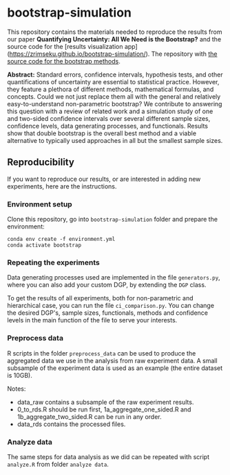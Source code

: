 # bootstrap-simulation

This repository contains the materials needed to reproduce the results from our paper **Quantifying Uncertainty: All We Need is the Bootstrap?** and the source code for the [results visualization app] (https://zrimseku.github.io/bootstrap-simulation/). The repository with [the source code for the bootstrap methods](github.com/zrimseku/bootstrap-ci).

**Abstract:** Standard errors, confidence intervals, hypothesis tests, and other quantifications of uncertainty are essential to statistical practice. However, they feature a plethora of different methods, mathematical formulas, and concepts. Could we not just replace them all with the general and relatively easy-to-understand non-parametric bootstrap? We contribute to answering this question with a review of related work and a simulation study of one and two-sided confidence intervals over several different sample sizes, confidence levels, data generating processes, and functionals. Results show that double bootstrap is the overall best method and a viable alternative to typically used approaches in all but the smallest sample sizes.

## Reproducibility
If you want to reproduce our results, or are interested in adding new experiments, here are the instructions.

### Environment setup
Clone this repository, go into `bootstrap-simulation` folder and prepare the environment:
```
conda env create -f environment.yml
conda activate bootstrap
```

### Repeating the experiments
Data generating processes used are implemented in the file `generators.py`, where you can also add your custom DGP, by
extending the `DGP` class. 

To get the results of all experiments, both for non-parametric and hierarchical case, you can run the file 
`ci_comparison.py`. You can change the desired DGP's, sample sizes, functionals, methods and confidence levels in the 
main function of the file to serve your interests.

### Preprocess data
R scripts in the folder `preprocess_data` can be used to produce the aggregated data we use in the analysis from raw 
experiment data. A small subsample of the experiment data is used as an example (the entire dataset is 10GB).

Notes:
- data_raw contains a subsample of the raw experiment results.
- 0_to_rds.R should be run first, 1a_aggregate_one_sided.R and 1b_aggregate_two_sided.R can be run in any order.
- data_rds contains the processed files.

### Analyze data
The same steps for data analysis as we did can be repeated with script `analyze.R` from folder `analyze data`.

